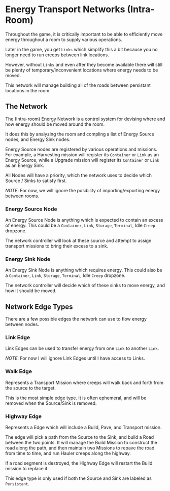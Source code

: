 # Energy Transport Networks (Intra-Room)

Throughout the game, it is critically important to be able to efficiently move energy throughout a room to supply various operations.

Later in the game, you get `Links` which simplify this a bit because you no longer need to run creeps between link locations.

However, without `Links` and even after they become available there will still be plenty of temporary/inconvenient locations where energy needs to be moved.

This network will manage building all of the roads between persistant locations in the room.

## The Network

The (Intra-room) Energy Network is a control system for devising where and how energy should be moved around the room.

It does this by analyzing the room and compling a list of Energy Source nodes, and Energy Sink nodes.

Energy Source nodes are registered by various operations and missions. For example, a Harvesting mission will register its `Container` or `Link` as an Energy Source, while a Upgrade mission will register its `Container` or `Link` as an Energy Sink.

All Nodes will have a priority, which the network uses to decide which Source / Sinks to satisfy first.

*NOTE*: For now, we will ignore the posibility of importing/exporting energy between rooms.

### Energy Source Node

An Energy Source Node is anything which is expected to contain an excess of energy. This could be a `Container`, `Link`, `Storage`, `Terminal`, Idle `Creep` dropzone.

The network controller will look at these source and attempt to assign transport missions to bring their excess to a sink.

### Energy Sink Node

An Energy Sink Node is anything which requires energy. This could also be a `Container`, `Link`, `Storage`, `Terminal`, Idle `Creep` dropzone.

The network controller will decide which of these sinks to move energy, and how it should be moved.

## Network Edge Types

There are a few possible edges the network can use to flow energy between nodes.

### Link Edge

Link Edges can be used to transfer energy from one `Link` to another `Link`.

*NOTE*: For now I will ignore Link Edges until I have access to Links.

### Walk Edge

Represents a Transport Mission where creeps will walk back and forth from the source to the target.

This is the most simple edge type. It is often ephemeral, and will be removed when the Source/Sink is removed.

### Highway Edge

Represents a Edge which will include a Build, Pave, and Transport mission.

The edge will pick a path from the Source to the Sink, and build a Road between the two points. It will manage the Build Mission to construct the road along the path, and then maintain two Missions to repave the road from time to time, and run Hauler creeps along the highway.

If a road segment is destroyed, the Highway Edge will restart the Build mission to replace it.

This edge type is only used if both the Source and Sink are labeled as `Persistant`.
